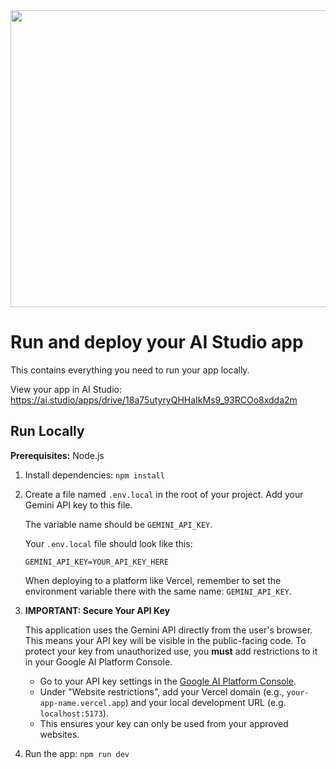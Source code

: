 <div align="center">
<img width="1200" height="475" alt="GHBanner" src="https://github.com/user-attachments/assets/0aa67016-6eaf-458a-adb2-6e31a0763ed6" />
</div>

# Run and deploy your AI Studio app

This contains everything you need to run your app locally.

View your app in AI Studio: https://ai.studio/apps/drive/18a75utyryQHHaIkMs9_93RCOo8xdda2m

## Run Locally

**Prerequisites:**  Node.js


1. Install dependencies:
   `npm install`
2. Create a file named `.env.local` in the root of your project. Add your Gemini API key to this file.
   
   The variable name should be `GEMINI_API_KEY`.

   Your `.env.local` file should look like this:
   ```
   GEMINI_API_KEY=YOUR_API_KEY_HERE
   ```
   When deploying to a platform like Vercel, remember to set the environment variable there with the same name: `GEMINI_API_KEY`.

3. **IMPORTANT: Secure Your API Key**

   This application uses the Gemini API directly from the user's browser. This means your API key will be visible in the public-facing code. To protect your key from unauthorized use, you **must** add restrictions to it in your Google AI Platform Console.
   
   - Go to your API key settings in the [Google AI Platform Console](https://aistudio.google.com/app/apikey).
   - Under "Website restrictions", add your Vercel domain (e.g., `your-app-name.vercel.app`) and your local development URL (e.g. `localhost:5173`).
   - This ensures your key can only be used from your approved websites.

4. Run the app:
   `npm run dev`
